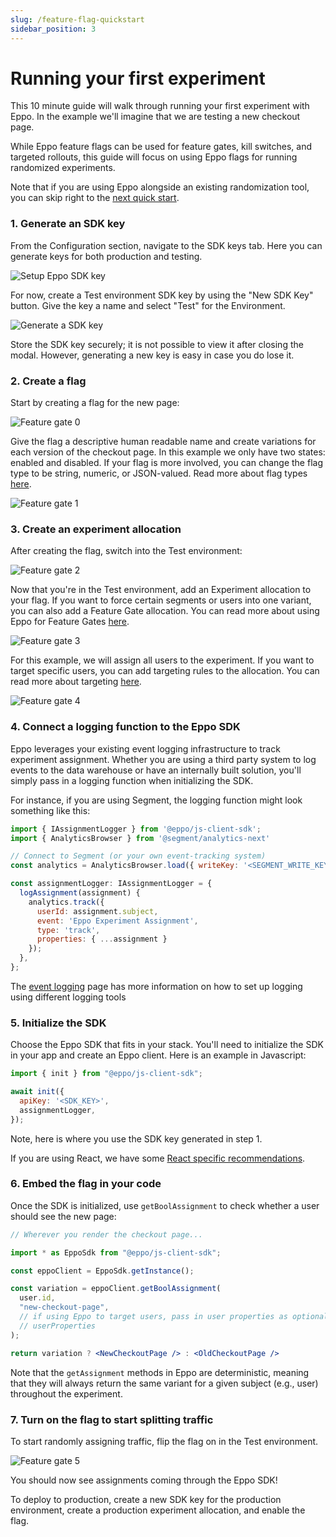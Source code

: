```yaml
---
slug: /feature-flag-quickstart
sidebar_position: 3
---
```


# Running your first experiment

This 10 minute guide will walk through running your first experiment with Eppo. In the example we'll imagine that we are testing a new checkout page.

While Eppo feature flags can be used for feature gates, kill switches, and targeted rollouts, this guide will focus on using Eppo flags for running randomized experiments.

Note that if you are using Eppo alongside an existing randomization tool, you can skip right to the [next quick start](/experiment-quickstart).

### 1. Generate an SDK key

From the Configuration section, navigate to the SDK keys tab. Here you can generate keys for both production and testing.

![Setup Eppo SDK key](/img/feature-flagging/environments/sdk-keys.png)

For now, create a Test environment SDK key by using the "New SDK Key" button. Give the key a name and select "Test" for the Environment.

![Generate a SDK key](/img/feature-flagging/sdk-key-modal.png)

Store the SDK key securely; it is not possible to view it after closing the modal. However, generating a new key is easy in case you do lose it.

### 2. Create a flag

Start by creating a flag for the new page:

![Feature gate 0](/img/feature-flagging/feature-flag-qs-0.png)

Give the flag a descriptive human readable name and create variations for each version of the checkout page. In this example we only have two states: enabled and disabled. If your flag is more involved, you can change the flag type to be string, numeric, or JSON-valued. Read more about flag types [here](/feature-flagging/flag-variations).

![Feature gate 1](/img/feature-flagging/feature-flag-qs-1.png)

### 3. Create an experiment allocation

After creating the flag, switch into the Test environment:

![Feature gate 2](/img/feature-flagging/feature-flag-qs-2.png)

Now that you're in the Test environment, add an Experiment allocation to your flag. If you want to force certain segments or users into one variant, you can also add a Feature Gate allocation. You can read more about using Eppo for Feature Gates [here](/feature-flagging/feature-gates).

![Feature gate 3](/img/feature-flagging/feature-flag-qs-3.png)

For this example, we will assign all users to the experiment. If you want to target specific users, you can add targeting rules to the allocation. You can read more about targeting [here](/feature-flagging/targeting).

![Feature gate 4](/img/feature-flagging/feature-flag-qs-4.png)

### 4. Connect a logging function to the Eppo SDK

Eppo leverages your existing event logging infrastructure to track experiment assignment. Whether you are using a third party system to log events to the data warehouse or have an internally built solution, you'll simply pass in a logging function when initializing the SDK.

For instance, if you are using Segment, the logging function might look something like this:

```jsx
import { IAssignmentLogger } from '@eppo/js-client-sdk';
import { AnalyticsBrowser } from '@segment/analytics-next'

// Connect to Segment (or your own event-tracking system)
const analytics = AnalyticsBrowser.load({ writeKey: '<SEGMENT_WRITE_KEY>' })

const assignmentLogger: IAssignmentLogger = {
  logAssignment(assignment) {
    analytics.track({
      userId: assignment.subject,
      event: 'Eppo Experiment Assignment',
      type: 'track',
      properties: { ...assignment }
    });
  },
};
```

The [event logging](/sdks/event-logging/) page has more information on how to set up logging using different logging tools

### 5. Initialize the SDK

Choose the Eppo SDK that fits in your stack. You'll need to initialize the SDK in your app and create an Eppo client. Here is an example in Javascript:

```javascript
import { init } from "@eppo/js-client-sdk";

await init({
  apiKey: '<SDK_KEY>',
  assignmentLogger,
});
```
Note, here is where you use the SDK key generated in step 1.

If you are using React, we have some [React specific recommendations](/sdks/client-sdks/javascript#usage-in-react).

### 6. Embed the flag in your code

Once the SDK is initialized, use `getBoolAssignment` to check whether a user should see the new page:

```jsx
// Wherever you render the checkout page...

import * as EppoSdk from "@eppo/js-client-sdk";

const eppoClient = EppoSdk.getInstance();

const variation = eppoClient.getBoolAssignment(
  user.id,
  "new-checkout-page",
  // if using Eppo to target users, pass in user properties as optional third argument
  // userProperties
);

return variation ? <NewCheckoutPage /> : <OldCheckoutPage />
```

Note that the `getAssignment` methods in Eppo are deterministic, meaning that they will always return the same variant for a given subject (e.g., user) throughout the experiment.

### 7. Turn on the flag to start splitting traffic

To start randomly assigning traffic, flip the flag on in the Test environment.

![Feature gate 5](/img/feature-flagging/feature-flag-qs-5.png)

You should now see assignments coming through the Eppo SDK!

To deploy to production, create a new SDK key for the production environment, create a production experiment allocation, and enable the flag.
